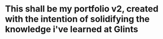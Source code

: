 # This shall be my portfolio v2, created with the intention of solidifying the knowledge i've learned at Glints
